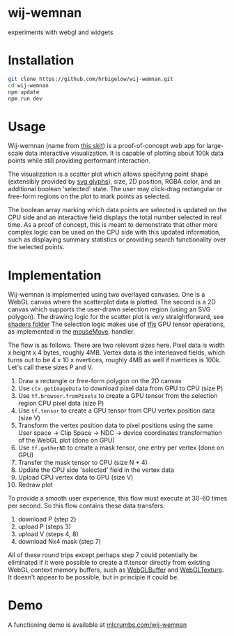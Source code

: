 wij-wemnan
==========

experiments with webgl and widgets

# Installation

```sh
git clone https://github.com/hrbigelow/wij-wemnan.git
cd wij-wemnan
npm update
npm run dev
```

# Usage

Wij-wemnan (name from [this skit](https://www.youtube.com/watch?v=4sBiOz2hA3I))
is a proof-of-concept web app for large-scale data interactive visualization.
It is capable of plotting about 100k data points while still providing
performant interaction.

The visualization is a scatter plot which allows specifying point shape
(extensibly provided by [svg
glyphs](https://github.com/hrbigelow/wij-wemnan/blob/master/src/glyphs.xml)),
size, 2D position, RGBA color, and an additional boolean 'selected' state.  The 
user may click-drag rectangular or free-form regions on the plot to mark points
as selected.

The boolean array marking which data points are selected is updated on the CPU
side and an interactive field displays the total number selected in real time.
As a proof of concept, this is meant to demonstrate that other more complex
logic can be used on the CPU side with this updated information, such as
displaying summary statistics or providing search functionality over the
selected points.

# Implementation

Wij-wemnan is implemented using two overlayed canvases.  One is a WebGL canvas
where the scatterplot data is plotted.  The second is a 2D canvas which
supports the user-drawn selection region (using an SVG polygon).  The drawing
logic for the scatter plot is very straightforward, see [shaders
folder](https://github.com/hrbigelow/wij-wemnan/tree/master/src/shaders) The
selection logic makes use of [tfjs](https://github.com/tensorflow/tfjs) GPU
tensor operations, as implemented in the
[mouseMove](https://github.com/hrbigelow/wij-wemnan/blob/f2b850eff053f32073ce40c62e11845a00171d87/src/selection_plot.js#L83).
handler.  

The flow is as follows.  There are two relevant sizes here.  Pixel data is
width x height x 4 bytes, roughly 4MB.  Vertex data is the interleaved fields,
which turns out to be 4 x 10 x nvertices, roughly 4MB as well if nvertices is
100k.  Let's call these sizes P and V.

1. Draw a rectangle or free-form polygon on the 2D canvas
2. Use `ctx.getImageData` to download pixel data from GPU to CPU (size P)
3. Use `tf.browser.fromPixels` to create a GPU tensor from the selection region
   CPU pixel data (size P)
4. Use `tf.tensor` to create a GPU tensor from CPU vertex position data (size V)
5. Transform the vertex position data to pixel positions using the same User space
   -> Clip Space -> NDC -> device coordinates transformation of the WebGL plot
   (done on GPU)
6. Use `tf.gatherND` to create a mask tensor, one entry per vertex (done on
   GPU)
7. Transfer the mask tensor to CPU (size N * 4)
7. Update the CPU side 'selected' field in the vertex data
8. Upload CPU vertex data to GPU (size V)
9. Redraw plot

To provide a smooth user experience, this flow must execute at 30-60 times per
second.   So this flow contains these data transfers:

1. download P (step 2)
2. upload P (steps 3)
3. upload V (steps 4, 8)
4. download Nx4 mask (step 7)

All of these round trips except perhaps step 7 could potentially be eliminated
if it were possible to create a tf.tensor directly from existing WebGL context
  memory buffers, such as
  [WebGLBuffer](https://developer.mozilla.org/en-US/docs/Web/API/WebGLBuffer)
  and
  [WebGLTexture](https://developer.mozilla.org/en-US/docs/Web/API/WebGLTexture).
  It doesn't appear to be possible, but in principle it could be.


# Demo

A functioning demo is available at
[mlcrumbs.com/wij-wemnan](https://www.mlcrumbs.com/wij-wemnan/)

<!-- 
main.html loads a sorted list of ~40,000 names of human genes, and
provides a simple interactive search box to search them.  The first 20
gene names matching the search (prefix, case-insensitive) appear
dynamically as LI items in an OL.

The point of this is to demonstrate good performance in spite of the
substantial size of the word list.

How it works:

In Javascript main memory (not in DOM):

* a 40,000 element array of the gene names (lower-cased)
* a 40,000 element array of LI HTMLElement's (with id=<gene name>, innerText = <gene_name>)

In the DOM:
* a search box with an oninput listener
* an OL element with up to 20 LI elements

Upon input, the O(log2(N)) binary search functions lower_bound and
upper_bound are used to find a [start, end) interval (after C++ STL
algorithm) within the gene names array / LI HTMLElement array.

A DocumentFragment is created, and the sub-set of LI elements in the
array is inserted (appendChild) into it, up to 20 elements.

The OL is cleared (.innerHTML = ''), then appended (appendChild(df))
with the constructed document fragment.

Also, the listener (created with makeUpdateListener) provides a
closure around the arrays of nodes, words, the OL update target, and
the maximum number of LI's to display.
-->

